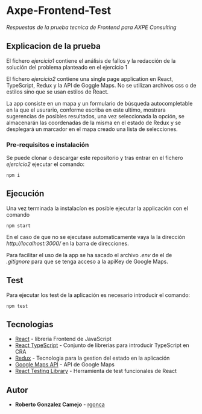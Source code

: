 # Axpe-Frontend-Test

_Respuestas de la prueba tecnica de Frontend para AXPE Consulting_
## Explicacion de la prueba

El fichero _ejercicio1_ contiene el análisis de fallos y la redacción de la solución del problema planteado en el ejercicio 1

El fichero _ejercicio2_ contiene una single page application en React, TypeScript, Redux y la API de Goggle Maps. No se utilizan archivos css o de estilos sino que se usan estilos de React. 

La app consiste en un mapa y un formulario de búsqueda autocompletable en la que el usurario, conforme escriba en este ultimo, mostrara sugerencias de posibles resultados, una vez seleccionada la opción, se almacenarán las coordenadas de la misma en el estado de Redux y se desplegará un marcador en el mapa creado una lista de selecciones.

### Pre-requisitos e instalación
Se puede clonar o descargar este repositorio y tras entrar en el fichero _ejercicio2_ ejecutar el comando:  

```
npm i
```

## Ejecución

Una vez terminada la instalacíon es posible ejecutar la applicación con el comando 

```
npm start
```
En el caso de que no se ejecutase automaticamente vaya la la dirección _http://localhost:3000/_ en la barra de direcciones.

Para facilitar el uso de la app se ha sacado el archivo _.env_ de el de _.gitignore_ para que se tenga acceso a la apiKey de Google Maps.
## Test

Para ejecutar los test de la aplicación es necesario introducir el comando:

```
npm test
```
## Tecnologias

* [React](https://create-react-app.dev/) - libreria Frontend de JavaScript
* [React TypeScript](https://create-react-app.dev/docs/adding-typescript/) - Conjunto de librerias para introducir TypeScript en CRA
* [Redux](https://redux.js.org/) - Tecnologia para la gestion del estado en la aplicación
* [Google Maps API](https://developers.google.com/maps) - API de Google Maps
* [React Testing Library](https://developers.google.com/maps) - Herramienta de test funcionales de React

## Autor

* **Roberto Gonzalez Camejo** - [rgonca](https://github.com/rgonca)